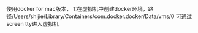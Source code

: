 使用docker for mac版本，
1:在虚拟机中创建docker环境，路径/Users/shijie/Library/Containers/com.docker.docker/Data/vms/0
可通过screen tty进入虚拟机
